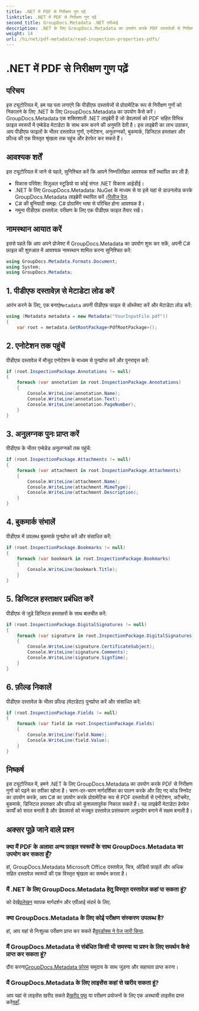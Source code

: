 ```yaml
---
title: .NET में PDF से निरीक्षण गुण पढ़ें
linktitle: .NET में PDF से निरीक्षण गुण पढ़ें
second_title: GroupDocs.Metadata .NET एपीआई
description: .NET के लिए GroupDocs.Metadata का उपयोग करके PDF दस्तावेज़ों से निरीक्षण गुण निकालने का तरीका जानें। एनोटेशन, अनुलग्नक और बहुत कुछ देखें।
weight: 14
url: /hi/net/pdf-metadata/read-inspection-properties-pdfs/
---
```


# .NET में PDF से निरीक्षण गुण पढ़ें

## परिचय
इस ट्यूटोरियल में, हम यह पता लगाएंगे कि पीडीएफ दस्तावेजों से प्रोग्रामेटिक रूप से निरीक्षण गुणों को निकालने के लिए .NET के लिए GroupDocs.Metadata का उपयोग कैसे करें। GroupDocs.Metadata एक शक्तिशाली .NET लाइब्रेरी है जो डेवलपर्स को PDF सहित विभिन्न फ़ाइल स्वरूपों में एम्बेडेड मेटाडेटा के साथ काम करने की अनुमति देती है। इस लाइब्रेरी का लाभ उठाकर, आप पीडीएफ फाइलों के भीतर दस्तावेज़ गुणों, एनोटेशन, अनुलग्नकों, बुकमार्क, डिजिटल हस्ताक्षर और फ़ील्ड की एक विस्तृत श्रृंखला तक पहुंच और हेरफेर कर सकते हैं।
## आवश्यक शर्तें
इस ट्यूटोरियल में जाने से पहले, सुनिश्चित करें कि आपने निम्नलिखित आवश्यक शर्तें स्थापित कर ली हैं:
- विकास परिवेश: विज़ुअल स्टूडियो या कोई संगत .NET विकास आईडीई।
-  .NET के लिए GroupDocs.Metadata: NuGet के माध्यम से या इसे यहां से डाउनलोड करके GroupDocs.Metadata लाइब्रेरी स्थापित करें।[रिलीज पेज](https://releases.groupdocs.com/metadata/net/).
- C# की बुनियादी समझ: C# प्रोग्रामिंग भाषा से परिचित होना आवश्यक है।
- नमूना पीडीएफ दस्तावेज़: परीक्षण के लिए एक पीडीएफ फाइल तैयार रखें।

## नामस्थान आयात करें
इससे पहले कि आप अपने प्रोजेक्ट में GroupDocs.Metadata का उपयोग शुरू कर सकें, अपनी C# फ़ाइल की शुरुआत में आवश्यक नामस्थान शामिल करना सुनिश्चित करें:
```csharp
using GroupDocs.Metadata.Formats.Document;
using System;
using GroupDocs.Metadata;
```
## 1. पीडीएफ दस्तावेज़ से मेटाडेटा लोड करें
 आरंभ करने के लिए, एक बनाएं`Metadata` अपनी पीडीएफ फाइल से ऑब्जेक्ट करें और मेटाडेटा लोड करें:
```csharp
using (Metadata metadata = new Metadata("YourInputFile.pdf"))
{
    var root = metadata.GetRootPackage<PdfRootPackage>();
```
## 2. एनोटेशन तक पहुंचें
पीडीएफ दस्तावेज़ में मौजूद एनोटेशन के माध्यम से पुनर्प्राप्त करें और पुनरावृत्त करें:
```csharp
if (root.InspectionPackage.Annotations != null)
{
    foreach (var annotation in root.InspectionPackage.Annotations)
    {
        Console.WriteLine(annotation.Name);
        Console.WriteLine(annotation.Text);
        Console.WriteLine(annotation.PageNumber);
    }
}
```
## 3. अनुलग्नक पुनः प्राप्त करें
पीडीएफ के भीतर एम्बेडेड अनुलग्नकों तक पहुंचें:
```csharp
if (root.InspectionPackage.Attachments != null)
{
    foreach (var attachment in root.InspectionPackage.Attachments)
    {
        Console.WriteLine(attachment.Name);
        Console.WriteLine(attachment.MimeType);
        Console.WriteLine(attachment.Description);
    }
}
```
## 4. बुकमार्क संभालें
पीडीएफ में उपलब्ध बुकमार्क पुनर्प्राप्त करें और संसाधित करें:
```csharp
if (root.InspectionPackage.Bookmarks != null)
{
    foreach (var bookmark in root.InspectionPackage.Bookmarks)
    {
        Console.WriteLine(bookmark.Title);
    }
}
```
## 5. डिजिटल हस्ताक्षर प्रबंधित करें
पीडीएफ से जुड़े डिजिटल हस्ताक्षरों के साथ बातचीत करें:
```csharp
if (root.InspectionPackage.DigitalSignatures != null)
{
    foreach (var signature in root.InspectionPackage.DigitalSignatures)
    {
        Console.WriteLine(signature.CertificateSubject);
        Console.WriteLine(signature.Comments);
        Console.WriteLine(signature.SignTime);
    }
}
```
## 6. फ़ील्ड निकालें
पीडीएफ दस्तावेज़ के भीतर फ़ील्ड (मेटाडेटा) पुनर्प्राप्त करें और संसाधित करें:
```csharp
if (root.InspectionPackage.Fields != null)
{
    foreach (var field in root.InspectionPackage.Fields)
    {
        Console.WriteLine(field.Name);
        Console.WriteLine(field.Value);
    }
}
```

## निष्कर्ष
इस ट्यूटोरियल में, हमने .NET के लिए GroupDocs.Metadata का उपयोग करके PDF से निरीक्षण गुणों को पढ़ने का तरीका खोजा है। चरण-दर-चरण मार्गदर्शिका का पालन करके और दिए गए कोड स्निपेट का उपयोग करके, आप C# का उपयोग करके प्रोग्रामेटिक रूप से PDF दस्तावेज़ों से एनोटेशन, अटैचमेंट, बुकमार्क, डिजिटल हस्ताक्षर और फ़ील्ड को कुशलतापूर्वक निकाल सकते हैं। यह लाइब्रेरी मेटाडेटा हेरफेर कार्यों को सरल बनाती है और डेवलपर्स को मजबूत दस्तावेज़ प्रसंस्करण अनुप्रयोग बनाने में सक्षम बनाती है।

## अक्सर पूछे जाने वाले प्रश्न
### क्या मैं PDF के अलावा अन्य फ़ाइल स्वरूपों के साथ GroupDocs.Metadata का उपयोग कर सकता हूँ?
हां, GroupDocs.Metadata Microsoft Office दस्तावेज़, चित्र, ऑडियो फ़ाइलें और अधिक सहित दस्तावेज़ स्वरूपों की एक विस्तृत श्रृंखला का समर्थन करता है।
### मैं .NET के लिए GroupDocs.Metadata हेतु विस्तृत दस्तावेज़ कहां पा सकता हूं?
 को देखें[प्रलेखन](https://tutorials.groupdocs.com/metadata/net/) व्यापक मार्गदर्शन और एपीआई संदर्भ के लिए.
### क्या GroupDocs.Metadata के लिए कोई परीक्षण संस्करण उपलब्ध है?
 हां, आप यहां से निःशुल्क परीक्षण प्राप्त कर सकते हैं[ग्रुपडॉक्स ने पेज जारी किया](https://releases.groupdocs.com/).
### मैं GroupDocs.Metadata से संबंधित किसी भी समस्या या प्रश्न के लिए समर्थन कैसे प्राप्त कर सकता हूं?
 दौरा करना[GroupDocs.Metadata फ़ोरम](https://forum.groupdocs.com/c/metadata/14) समुदाय के साथ जुड़ना और सहायता प्राप्त करना।
### मैं GroupDocs.Metadata के लिए लाइसेंस कहां से खरीद सकता हूं?
आप यहां से लाइसेंस खरीद सकते हैं[खरीद पृष्ठ](https://purchase.groupdocs.com/buy) या परीक्षण प्रयोजनों के लिए एक अस्थायी लाइसेंस प्राप्त करें[यहाँ](https://purchase.groupdocs.com/temporary-license/).